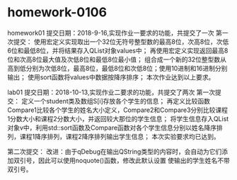 # homework-0106
homework01    提交日期：2018-9-16,实现作业一要求的功能，共提交了一次
第一次提交：
使用宏定义实现取出一个32位无符号整型数的最高8位，次高8位，次低6位和最低8位，并将结果存入QList<qint8>对象values中；
再使用宏定义实现返回最高8位和次高8位最大值及次低8位和最低8位最小值；
组合成一个新的32位整型数从高到低分别为次低8位，最高8位，最低8位和次低8位；使用10进制和16进制分别输出；
使用sort函数将values中数据按降序排序；
本次作业达到以上要求。
  

lab01  提交日期：2018-10-13,实现作业二要求的功能，共提交了两次
第一次提交：
定义一个student类及数组S[i]存放各个学生的信息；
再定义比较函数Compare1比较各个学生的姓名大小定义，Compare2和Compare3分别比较课程1分数大小和课程2分数大小，并返回较大那位的学生信息；
将学生信息存入QList<student>对象v中，利用std::sort函数及Compare函数对各个学生信息分别以姓名降序排列，课程1降序排列，课程2降序排列输出学生信息；
本次实验要求均已达到。

第二次提交：
改进：由于qDebug在输出QString类型的内容时，会自动为它们添加双引号，因此可以使用noquote()函数，修改此默认设置
使输出的学生姓名不带双引号。
